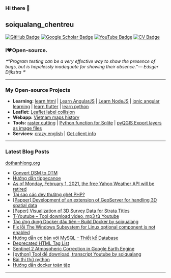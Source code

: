 ### Hi there 👋

## soiqualang_chentreu

[![GitHub Badge](https://img.shields.io/github/followers/soiqualang?style=social)](https://github.com/soiqualang?tab=followers)
[![Google Scholar Badge](https://img.shields.io/badge/Google-Scholar-lightgrey)](https://scholar.google.com/citations?user=M2rJ9t8AAAAJ&hl=en)
[![YouTube Badge](https://img.shields.io/badge/My-YouTube-red)](https://www.youtube.com/channel/UCVMwejzVTfpYQ9qFxOLF2lQ)
[![CV Badge](https://img.shields.io/badge/My-CV-critical)](http://girs.vn/vi/thong-tin-thanh-vien/23/thanh-long-do.html)

### I❤Open-source.

<!-- - 🔭 I’m currently working on ...
- 🌱 I’m currently learning ...
- 👯 I’m looking to collaborate on ...
- 🤔 I’m looking for help with ...
- 💬 Ask me about ...
- 📫 How to reach me: ...
- 😄 Pronouns: ...
- ⚡ Fun fact: ... -->

<!--STARTS_HERE_QUOTE_README-->
<i>❝“Program testing can be a very effective way to show the presence of bugs, but is hopelessly inadequate for showing their absence.”— Edsger Dijkstra   ❞</i>
<!--ENDS_HERE_QUOTE_README-->

---

### My Open-source Projects

- **Learning:** 
[learn html](https://github.com/soiqualang/learn_html) | 
[Learn AngularJS](https://github.com/soiqualang/Learn_AngularJS) | 
[Learn NodeJS](https://github.com/soiqualang/hoc_nodejs) | 
[ionic angular learning](https://github.com/soiqualang/ionic_angular_learning) | 
[learn flutter](https://github.com/soiqualang/learn_flutter) | 
[learn python](https://github.com/soiqualang/colab)
- **Leaflet:** 
[Leaflet label collision](https://github.com/soiqualang/label_collision_leaflet_v2)
- **Webapp:** 
[Vietnam maps history](https://github.com/soiqualang/Vietnam_map_history)
- **Tools:** 
[raster cutting](https://github.com/soiqualang/raster_cutting) | 
[Python function for Sqlite](https://github.com/soiqualang/Py4Sqlite3) | 
[pyQGIS Export layers as image files](https://github.com/soiqualang/test_pyQGIS)
- **Services:** 
[crazy english](https://github.com/soiqualang/crazy_english) | 
[Get client info](https://github.com/soiqualang/api4client_info)


<!--
- **Linux:** [manjaro-linux](https://github.com/giswqs/manjaro-linux)
- **R packages:** [whiteboxR](https://github.com/giswqs/whiteboxR)
- **Python packages:** [geemap](https://github.com/giswqs/geemap) | [lidar](https://github.com/giswqs/lidar) | [whitebox-python](https://github.com/giswqs/whitebox) | [geospatial](https://github.com/giswqs/geospatial)
- **ArcGIS Toolboxes:** [WhiteboxTools-ArcGIS](https://github.com/giswqs/WhiteboxTools-ArcGIS) | [Depression Analysis Toolbox](https://github.com/giswqs/Depression-Analysis-Toolbox) | [Wetland Hydrology Analyst](https://github.com/giswqs/Wetland-Hydrology-Analyst-Toolbox)
- **Google Earth Engine:** [Awesome-GEE](https://github.com/giswqs/Awesome-GEE) | [earthengine-py-notebooks](https://github.com/giswqs/earthengine-py-notebooks) | [qgis-earthengine-examples](https://github.com/giswqs/qgis-earthengine-examples) | [earthengine-apps](https://github.com/giswqs/earthengine-apps)
-->

---
### Latest Blog Posts

[dothanhlong.org](https://dothanhlong.org/soiqualang_chentreu/)

<!-- BLOG-POST-LIST:START -->
- [Convert DSM to DTM](https://dothanhlong.org/convert-dsm-to-dtm/)
- [Hướng dẫn tippecanoe](https://dothanhlong.org/huong-dan-tippecanoe/)
- [As of Monday, February 1, 2021, the free Yahoo Weather API will be retired](https://dothanhlong.org/as-of-monday-february-1-2021-the-free-yahoo-weather-api-will-be-retired/)
- [Tại sao các dev thường ghét PHP?](https://dothanhlong.org/tai-sao-cac-dev-thuong-ghet-php/)
- [[Papper] Development of an extension of GeoServer for handling 3D spatial data](https://dothanhlong.org/papper-development-of-an-extension-of-geoserver-for-handling-3d-spatial-data/)
- [[Paper] Visualization of 3D Survey Data for Strata Titles](https://dothanhlong.org/paper-visualization-of-3d-survey-data-for-strata-titles/)
- [T-Youtube – Tool download video, mp3 từ Youtube](https://dothanhlong.org/t-youtube-tool-download-video-mp3-tu-youtube/)
- [Tạo ứng dụng Docker đầu tiên – Build Docker by soiqualang](https://dothanhlong.org/tao-ung-dung-docker-dau-tien-build-docker-by-soiqualang/)
- [Fix lỗi The Windows Subsystem for Linux optional component is not enabled](https://dothanhlong.org/fix-loi-the-windows-subsystem-for-linux-optional-component-is-not-enabled/)
- [Hướng dẫn cơ bản với MySQL – Thiết kế Database](https://dothanhlong.org/huong-dan-co-ban-voi-mysql-thiet-ke-database/)
- [Deprecated HTML Tag List](https://dothanhlong.org/deprecated-html-tag-list/)
- [Sentinel 2 Atmospheric Correction in Google Earth Engine](https://dothanhlong.org/sentinel-2-atmospheric-correction-in-google-earth-engine/)
- [[python] Tool để download, transcript Youtube by soiqualang](https://dothanhlong.org/python-tool-de-download-transcript-youtube-by-soiqualang/)
- [Bài thi thử python](https://dothanhlong.org/bai-thi-thu-python/)
- [Hướng dẫn docker toàn tập](https://dothanhlong.org/huong-dan-docker-toan-tap/)
<!-- BLOG-POST-LIST:END -->

---


<!-- ![Anurag's github stats](https://github-readme-stats.vercel.app/api?username=soiqualang&show_icons=true&count_private=true) -->
<!-- [![Top Langs](https://github-readme-stats.vercel.app/api/top-langs/?username=soiqualang&langs_count=8&layout=compact)](https://github.com/soiqualang/Py4Sqlite3) -->
<!-- ![Top Langs](https://github-readme-stats.vercel.app/api/top-langs/?username=giswqs&hide_langs_below=10) -->




<!--
**soiqualang/soiqualang** is a ✨ _special_ ✨ repository because its `README.md` (this file) appears on your GitHub profile.

Here are some ideas to get you started:

- 🔭 I’m currently working on ...
- 🌱 I’m currently learning ...
- 👯 I’m looking to collaborate on ...
- 🤔 I’m looking for help with ...
- 💬 Ask me about ...
- 📫 How to reach me: ...
- 😄 Pronouns: ...
- ⚡ Fun fact: ...

https://fsymbols.com/heart/
-->
